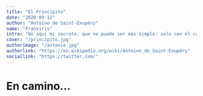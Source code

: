 ```yaml
---
title: "El Principito"
date: "2020-09-12"
author: "Antoine de Saint-Exupéry"
name: "Franxiris"
intro: "He aquí mi secreto, que no puede ser más simple: solo con el corazón se puede ver bien; lo esencial es invisible a los ojos."
cover: "/principito.jpg"
authorimage: "/antonie.jpg"
authorlink: "https://en.wikipedia.org/wiki/Antoine_de_Saint-Exupéry"
sociallink: "https://twitter.com/"
---
```


# En camino...
